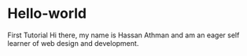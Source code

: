# Hello-world
First Tutorial 
Hi there, my name is Hassan Athman and am an eager self learner of web design and development.
